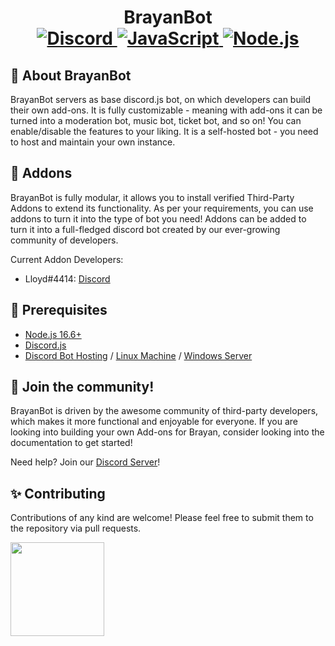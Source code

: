 <h1 align="center">
  BrayanBot
  <br>
  <a href="https://zorino.in/discord">
    <img border="0" alt="Discord" src="https://img.shields.io/badge/Discord-7289DA?style=for-the-badge&logo=discord&logoColor=white">
  </a>
  <a href="https://www.javascript.com/">
    <img border="0" alt="JavaScript" src="https://img.shields.io/badge/JavaScript-323330?style=for-the-badge&logo=javascript&logoColor=F7DF1E">
  </a>
  <a href="https://nodejs.org/">
    <img border="0" alt="Node.js" src="https://img.shields.io/badge/Node.js-339933?style=for-the-badge&logo=nodedotjs&logoColor=white">
  </a>
</h1>

## 📢 About BrayanBot

BrayanBot servers as base discord.js bot, on which developers can build their own add-ons. It is fully customizable - meaning with add-ons it can be turned into a moderation bot, music bot, ticket bot, and so on! You can enable/disable the features to your liking. It is a self-hosted bot - you need to host and maintain your own instance.

## 🧩 Addons

BrayanBot is fully modular, it allows you to install verified Third-Party Addons to extend its functionality. As per your requirements, you can use addons to turn it into the type of bot you need! Addons can be added to turn it into a full-fledged discord bot created by our ever-growing community of developers.

Current Addon Developers:

-   Lloyd#4414: [Discord](https://discord.gg/PCNMS37CYk)

## 🚧 Prerequisites

-   [Node.js 16.6+](https://nodejs.org/en/download/)
-   [Discord.js](https://www.npmjs.com/package/discord.js/v/13.3.1)
-   [Discord Bot Hosting](https://revivenode.com/discord.html) / [Linux Machine](https://github.com/DakshNamdev/BrayanBot/wiki/Hosting) / [Windows Server](https://github.com/DakshNamdev/BrayanBot/wiki/Hosting)

## 👋 Join the community!

BrayanBot is driven by the awesome community of third-party developers, which makes it more functional and enjoyable for everyone. If you are looking into building your own Add-ons for Brayan, consider looking into the documentation to get started!

Need help? Join our [Discord Server](https://brayanbot.dev/discord)!

## ✨ Contributing

Contributions of any kind are welcome! Please feel free to submit them to the repository via pull requests.

<a href="https://github.com/BrayanbotDev/BrayanBot/graphs/contributors">
  <img src="https://contributors-img.web.app/image?repo=BrayanbotDev/BrayanBot" width="150"/>
</a>
